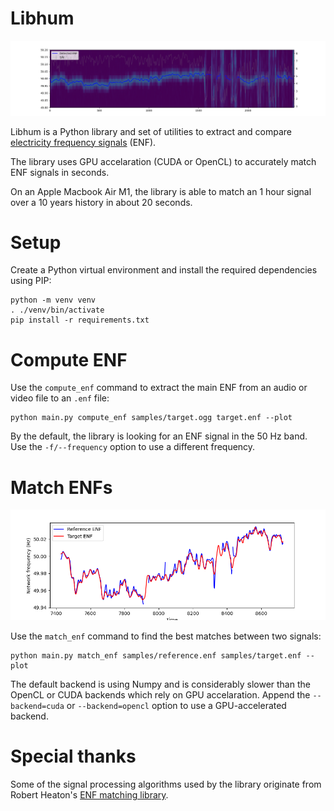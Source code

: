 # Libhum

![Libhum computing an ENF signal](images/compute_enf.png)

Libhum is a Python library and set of utilities to extract and compare
[electricity frequency signals](https://en.wikipedia.org/wiki/Electrical_network_frequency_analysis)
(ENF).

The library uses GPU accelaration (CUDA or OpenCL) to accurately match ENF signals in seconds.

On an Apple Macbook Air M1, the library is able to match an 1 hour signal over a 10 years history in
about 20 seconds.

# Setup

Create a Python virtual environment and install the required dependencies using PIP:

```
python -m venv venv
. ./venv/bin/activate
pip install -r requirements.txt
```

# Compute ENF

Use the `compute_enf` command to extract the main ENF from an audio or video file to an `.enf` file:

```
python main.py compute_enf samples/target.ogg target.enf --plot
```

By the default, the library is looking for an ENF signal in the 50 Hz band. Use the `-f/--frequency`
option to use a different frequency.

# Match ENFs

![Libhum matching two ENF signals](images/match_enf.png)

Use the `match_enf` command to find the best matches between two signals:

```
python main.py match_enf samples/reference.enf samples/target.enf --plot
```

The default backend is using Numpy and is considerably slower than the OpenCL or CUDA backends which
rely on GPU accelaration. Append the `--backend=cuda` or `--backend=opencl` option to use a
GPU-accelerated backend.

# Special thanks

Some of the signal processing algorithms used by the library originate from Robert Heaton's
[ENF matching library](https://github.com/robert/enf-matching).
